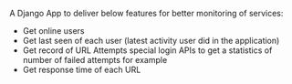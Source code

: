 A Django App to deliver below features for better monitoring of services:

- Get online users
- Get last seen of each user (latest activity user did in the application)
- Get record of URL Attempts special login APIs to get a statistics of number of failed attempts for example
- Get response time of each URL
